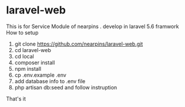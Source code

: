 # laravel-web
This is for Service Module of nearpins . develop in laravel 5.6  framwork
How to setup 

1. git clone https://github.com/nearpins/laravel-web.git
2. cd laravel-web
3. cd local
4. composer install
5. npm install
6. cp .env.example .env
7. add database info to .env file
8. php artisan db:seed
and follow instruption

That's it 


